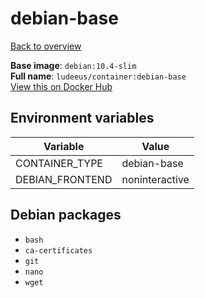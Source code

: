 # debian-base

[Back to overview](../index.md)

**Base image**: `debian:10.4-slim`  
**Full name**: `ludeeus/container:debian-base`  
[View this on Docker Hub](https://hub.docker.com/r/ludeeus/container/tags?page=1&name=debian-base)

## Environment variables

Variable | Value 
-- | --
CONTAINER_TYPE | debian-base
DEBIAN_FRONTEND | noninteractive

## Debian packages

- `bash`
- `ca-certificates`
- `git`
- `nano`
- `wget`
